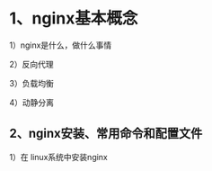 # 1、nginx基本概念

1）nginx是什么，做什么事情

2）反向代理

3）负载均衡

4）动静分离



## 2、nginx安装、常用命令和配置文件

1）在 linux系统中安装nginx
